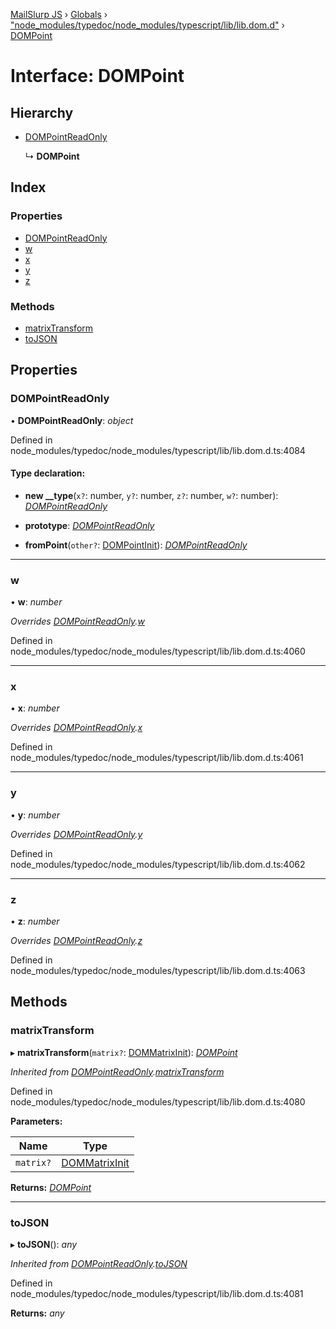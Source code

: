 [MailSlurp JS](../README.md) › [Globals](../globals.md) › ["node_modules/typedoc/node_modules/typescript/lib/lib.dom.d"](../modules/_node_modules_typedoc_node_modules_typescript_lib_lib_dom_d_.md) › [DOMPoint](_node_modules_typedoc_node_modules_typescript_lib_lib_dom_d_.dompoint.md)

# Interface: DOMPoint

## Hierarchy

* [DOMPointReadOnly](_node_modules_typedoc_node_modules_typescript_lib_lib_dom_d_.dompointreadonly.md)

  ↳ **DOMPoint**

## Index

### Properties

* [DOMPointReadOnly](_node_modules_typedoc_node_modules_typescript_lib_lib_dom_d_.dompoint.md#dompointreadonly)
* [w](_node_modules_typedoc_node_modules_typescript_lib_lib_dom_d_.dompoint.md#w)
* [x](_node_modules_typedoc_node_modules_typescript_lib_lib_dom_d_.dompoint.md#x)
* [y](_node_modules_typedoc_node_modules_typescript_lib_lib_dom_d_.dompoint.md#y)
* [z](_node_modules_typedoc_node_modules_typescript_lib_lib_dom_d_.dompoint.md#z)

### Methods

* [matrixTransform](_node_modules_typedoc_node_modules_typescript_lib_lib_dom_d_.dompoint.md#matrixtransform)
* [toJSON](_node_modules_typedoc_node_modules_typescript_lib_lib_dom_d_.dompoint.md#tojson)

## Properties

###  DOMPointReadOnly

• **DOMPointReadOnly**: *object*

Defined in node_modules/typedoc/node_modules/typescript/lib/lib.dom.d.ts:4084

#### Type declaration:

* **new __type**(`x?`: number, `y?`: number, `z?`: number, `w?`: number): *[DOMPointReadOnly](_node_modules_typedoc_node_modules_typescript_lib_lib_dom_d_.dompointreadonly.md)*

* **prototype**: *[DOMPointReadOnly](_node_modules_typedoc_node_modules_typescript_lib_lib_dom_d_.dompointreadonly.md)*

* **fromPoint**(`other?`: [DOMPointInit](_node_modules_typedoc_node_modules_typescript_lib_lib_dom_d_.dompointinit.md)): *[DOMPointReadOnly](_node_modules_typedoc_node_modules_typescript_lib_lib_dom_d_.dompointreadonly.md)*

___

###  w

• **w**: *number*

*Overrides [DOMPointReadOnly](_node_modules_typedoc_node_modules_typescript_lib_lib_dom_d_.dompointreadonly.md).[w](_node_modules_typedoc_node_modules_typescript_lib_lib_dom_d_.dompointreadonly.md#w)*

Defined in node_modules/typedoc/node_modules/typescript/lib/lib.dom.d.ts:4060

___

###  x

• **x**: *number*

*Overrides [DOMPointReadOnly](_node_modules_typedoc_node_modules_typescript_lib_lib_dom_d_.dompointreadonly.md).[x](_node_modules_typedoc_node_modules_typescript_lib_lib_dom_d_.dompointreadonly.md#x)*

Defined in node_modules/typedoc/node_modules/typescript/lib/lib.dom.d.ts:4061

___

###  y

• **y**: *number*

*Overrides [DOMPointReadOnly](_node_modules_typedoc_node_modules_typescript_lib_lib_dom_d_.dompointreadonly.md).[y](_node_modules_typedoc_node_modules_typescript_lib_lib_dom_d_.dompointreadonly.md#y)*

Defined in node_modules/typedoc/node_modules/typescript/lib/lib.dom.d.ts:4062

___

###  z

• **z**: *number*

*Overrides [DOMPointReadOnly](_node_modules_typedoc_node_modules_typescript_lib_lib_dom_d_.dompointreadonly.md).[z](_node_modules_typedoc_node_modules_typescript_lib_lib_dom_d_.dompointreadonly.md#z)*

Defined in node_modules/typedoc/node_modules/typescript/lib/lib.dom.d.ts:4063

## Methods

###  matrixTransform

▸ **matrixTransform**(`matrix?`: [DOMMatrixInit](_node_modules_typedoc_node_modules_typescript_lib_lib_dom_d_.dommatrixinit.md)): *[DOMPoint](_node_modules_typedoc_node_modules_typescript_lib_lib_dom_d_.dompoint.md)*

*Inherited from [DOMPointReadOnly](_node_modules_typedoc_node_modules_typescript_lib_lib_dom_d_.dompointreadonly.md).[matrixTransform](_node_modules_typedoc_node_modules_typescript_lib_lib_dom_d_.dompointreadonly.md#matrixtransform)*

Defined in node_modules/typedoc/node_modules/typescript/lib/lib.dom.d.ts:4080

**Parameters:**

Name | Type |
------ | ------ |
`matrix?` | [DOMMatrixInit](_node_modules_typedoc_node_modules_typescript_lib_lib_dom_d_.dommatrixinit.md) |

**Returns:** *[DOMPoint](_node_modules_typedoc_node_modules_typescript_lib_lib_dom_d_.dompoint.md)*

___

###  toJSON

▸ **toJSON**(): *any*

*Inherited from [DOMPointReadOnly](_node_modules_typedoc_node_modules_typescript_lib_lib_dom_d_.dompointreadonly.md).[toJSON](_node_modules_typedoc_node_modules_typescript_lib_lib_dom_d_.dompointreadonly.md#tojson)*

Defined in node_modules/typedoc/node_modules/typescript/lib/lib.dom.d.ts:4081

**Returns:** *any*

